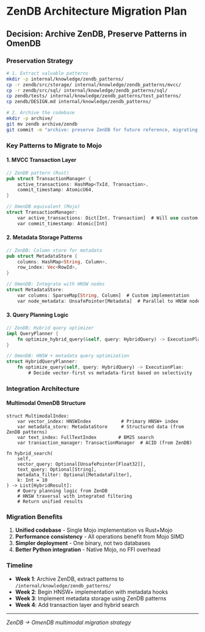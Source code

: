 # ZenDB Architecture Migration Plan

## Decision: Archive ZenDB, Preserve Patterns in OmenDB

### Preservation Strategy
```bash
# 1. Extract valuable patterns
mkdir -p internal/knowledge/zendb_patterns/
cp -r zendb/src/storage/ internal/knowledge/zendb_patterns/mvcc/
cp -r zendb/src/sql/ internal/knowledge/zendb_patterns/sql/  
cp zendb/tests/ internal/knowledge/zendb_patterns/test_patterns/
cp zendb/DESIGN.md internal/knowledge/zendb_patterns/

# 2. Archive the codebase
mkdir -p archive/
git mv zendb archive/zendb
git commit -m "archive: preserve ZenDB for future reference, migrating patterns to OmenDB"
```

### Key Patterns to Migrate to Mojo

#### 1. MVCC Transaction Layer
```rust
// ZenDB pattern (Rust)
pub struct TransactionManager {
    active_transactions: HashMap<TxId, Transaction>,
    commit_timestamp: AtomicU64,
}

// OmenDB equivalent (Mojo) 
struct TransactionManager:
    var active_transactions: Dict[Int, Transaction]  # Will use custom Dict
    var commit_timestamp: Atomic[Int]
```

#### 2. Metadata Storage Patterns
```rust
// ZenDB: Column store for metadata
pub struct MetadataStore {
    columns: HashMap<String, Column>,
    row_index: Vec<RowId>,
}

// OmenDB: Integrate with HNSW nodes
struct MetadataStore:
    var columns: SparseMap[String, Column]  # Custom implementation
    var node_metadata: UnsafePointer[Metadata]  # Parallel to HNSW nodes
```

#### 3. Query Planning Logic
```rust
// ZenDB: Hybrid query optimizer
impl QueryPlanner {
    fn optimize_hybrid_query(&self, query: HybridQuery) -> ExecutionPlan
}

// OmenDB: HNSW + metadata query optimization
struct HybridQueryPlanner:
    fn optimize_query(self, query: HybridQuery) -> ExecutionPlan:
        # Decide vector-first vs metadata-first based on selectivity
```

### Integration Architecture

#### Multimodal OmenDB Structure
```mojo
struct MultimodalIndex:
    var vector_index: HNSWIndex           # Primary HNSW+ index
    var metadata_store: MetadataStore     # Structured data (from ZenDB patterns)
    var text_index: FullTextIndex        # BM25 search
    var transaction_manager: TransactionManager  # ACID (from ZenDB)

fn hybrid_search(
    self,
    vector_query: Optional[UnsafePointer[Float32]],
    text_query: Optional[String], 
    metadata_filter: Optional[MetadataFilter],
    k: Int = 10
) -> List[HybridResult]:
    # Query planning logic from ZenDB
    # HNSW traversal with integrated filtering
    # Return unified results
```

### Migration Benefits
1. **Unified codebase** - Single Mojo implementation vs Rust+Mojo
2. **Performance consistency** - All operations benefit from Mojo SIMD
3. **Simpler deployment** - One binary, not two databases  
4. **Better Python integration** - Native Mojo, no FFI overhead

### Timeline
- **Week 1**: Archive ZenDB, extract patterns to `/internal/knowledge/zendb_patterns/`
- **Week 2**: Begin HNSW+ implementation with metadata hooks
- **Week 3**: Implement metadata storage using ZenDB patterns
- **Week 4**: Add transaction layer and hybrid search

---
*ZenDB → OmenDB multimodal migration strategy*